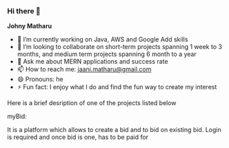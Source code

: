 ### Hi there 👋


**Johny Matharu** 

- 🌱 I’m currently working on Java, AWS and Google Add skills
- 👯 I’m looking to collaborate on short-term projects spanning 1 week to 3 months, and medium term projects spanning 6 month to a year 
- 💬 Ask me about MERN applications and success rate
- 📫 How to reach me: jaani.matharu@gmail.com
- 😄 Pronouns: he 
- ⚡ Fun fact: I enjoy what I do and find the fun way to create my interest


Here is a brief desription of one of the projects listed below


myBid: 

It is a platform which allows to create a bid and to bid on existing bid. Login is required and once bid is one, has to be paid for

